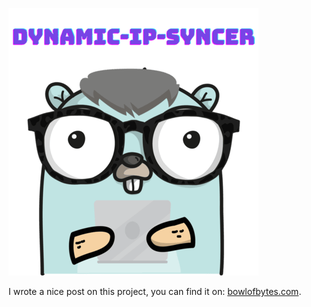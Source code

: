 ![dynamic-ip-syncer-logo](https://github.com/BowlOfSoup/dynamic-ip-syncer/blob/master/logo.png?raw=true)

I wrote a nice post on this project, you can find it on: [bowlofbytes.com](https://bowlofbytes.com/posts/sync-non-static-ip-transip/).